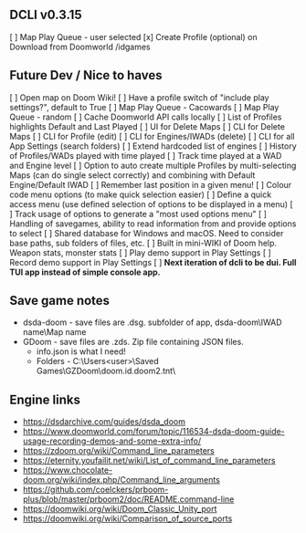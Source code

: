 ## DCLI v0.3.15

[ ] Map Play Queue - user selected
[x] Create Profile (optional) on Download from Doomworld /idgames

## Future Dev / Nice to haves

[ ] Open map on Doom Wiki!
[ ] Have a profile switch of "include play settings?", default to True
[ ] Map Play Queue - Cacowards
[ ] Map Play Queue - random
[ ] Cache Doomworld API calls locally
[ ] List of Profiles highlights Default and Last Played
[ ] UI for Delete Maps
[ ] CLI for Delete Maps
[ ] CLI for Profile (edit)
[ ] CLI for Engines/IWADs (delete)
[ ] CLI for all App Settings (search folders)
[ ] Extend hardcoded list of engines
[ ] History of Profiles/WADs played with time played
[ ] Track time played at a WAD and Engine level
[ ] Option to auto create multiple Profiles by multi-selecting Maps (can do single select correctly) and combining with Default Engine/Default IWAD
[ ] Remember last position in a given menu!
[ ] Colour code menu options (to make quick selection easier)
[ ] Define a quick access menu (use defined selection of options to be displayed in a menu)
[ ] Track usage of options to generate a "most used options menu"
[ ] Handling of savegames, ability to read information from and provide options to select
[ ] Shared database for Windows and macOS. Need to consider base paths, sub folders of files, etc.
[ ] Built in mini-WIKI of Doom help. Weapon stats, monster stats
[ ] Play demo support in Play Settings
[ ] Record demo support in Play Settings
[ ] **Next iteration of dcli to be dui. Full TUI app instead of simple console app.**

## Save game notes

- dsda-doom - save files are .dsg. subfolder of app, dsda-doom\IWAD name\Map name
- GDoom - save files are .zds. Zip file containing JSON files.
  - info.json is what I need!
  - Folders - C:\Users\<user>\Saved Games\GZDoom\doom.id.doom2.tnt\

## Engine links

- https://dsdarchive.com/guides/dsda_doom
- https://www.doomworld.com/forum/topic/116534-dsda-doom-guide-usage-recording-demos-and-some-extra-info/
- https://zdoom.org/wiki/Command_line_parameters
- https://eternity.youfailit.net/wiki/List_of_command_line_parameters
- https://www.chocolate-doom.org/wiki/index.php/Command_line_arguments
- https://github.com/coelckers/prboom-plus/blob/master/prboom2/doc/README.command-line
- https://doomwiki.org/wiki/Doom_Classic_Unity_port
- https://doomwiki.org/wiki/Comparison_of_source_ports
